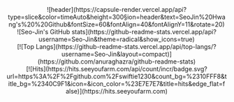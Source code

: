 <div align=center>![header](https://capsule-render.vercel.app/api?type=slice&color=timeAuto&height=300&section=header&text=SeoJin%20Hwang's%20%20Github&fontSize=60&fontAlign=40&fontAlignY=11&rotate=20)</div>


<div align=center>![Seo-Jin's GitHub stats](https://github-readme-stats.vercel.app/api?username=Seo-Jin&theme=radical&show_icons=true)</div>



<div align=center>[![Top Langs](https://github-readme-stats.vercel.app/api/top-langs/?username=Seo-Jin&layout=compact)](https://github.com/anuraghazra/github-readme-stats)</div>     
<div align=center>[![Hits](https://hits.seeyoufarm.com/api/count/incr/badge.svg?url=https%3A%2F%2Fgithub.com%2Fswiftie1230&count_bg=%2310FFF8&title_bg=%2340C9F1&icon=&icon_color=%23E7E7E7&title=hits&edge_flat=false)](https://hits.seeyoufarm.com)</div>
<!--
**swiftie1230/swiftie1230** is a ✨ _special_ ✨ repository because its `README.md` (this file) appears on your GitHub profile.

Here are some ideas to get you started:
-->

## 🔭 I’m currently working on ...
* IOS study
* Algoritm study
* Golang study
* System-Design study

## 🌱 I’m currently learning ...
* IOS
* Python
* Golang
* Back-end
* Algorithm
* System-Design

## ⚡ What I Experienced: ...
* (20.03 - ) 중앙대학교 소프트웨어학부 재학중
* (21.04 - ) J2KB MEMBER
* (21.05 - ) J2KB CREW
* (21.05 - 06) 코드잇 대학캠프(파이썬, 자료구조, 알고리즘) 수료

## 📫 How to reach me: ...
<div align=center><a href="https://swiftie1230.github.io"> <img src="http://img.shields.io/badge/-Tech%20Blog-655ced?style=flat&logo=github&link=https://swiftie1230.github.io" style="height : auto; margin-left : 10px; margin-right : 10px;"/> </a><a href="https://www.instagram.com/after._.glow__/"><img src="https://img.shields.io/badge/Instagram-ff69b4?style=flat-square&logo=Instagram&logoColor=white"/></a> <a href="mailto:swiftie1230@gmail.com"> <img src="https://img.shields.io/badge/Gmail-d14836?style=flat-square&logo=Gmail&logoColor=white&link=mailto:swiftie1230@gmail.com" style="height : auto; margin-left : 10px; margin-right : 10px;"/> </a> </div>
